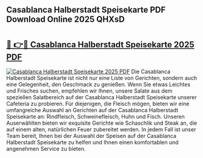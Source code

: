 ## Casablanca Halberstadt Speisekarte PDF Download Online 2025 QHXsD

# <h2><a href="http://gcc7xwu.nevu.top/?p=Casablanca+Halberstadt+Speisekarte">🔗 👉🔴 Casablanca Halberstadt Speisekarte 2025 PDF</a></h2>

[![Casablanca Halberstadt Speisekarte 2025 PDF](https://i.imgur.com/dBaPXMq.png)](http://gcc7xwu.nevu.top/?p=Casablanca+Halberstadt+Speisekarte)
Die Casablanca Halberstadt Speisekarte ist nicht nur eine Liste von Gerichten, sondern auch eine Gelegenheit, den Geschmack zu genießen. Wenn Sie etwas Leichtes und Frisches suchen, empfehlen wir Ihnen, unsere Salate aus dem speziellen Salatbereich auf der Casablanca Halberstadt Speisekarte unserer Cafeteria zu probieren. Für diejenigen, die Fleisch mögen, bieten wir eine umfangreiche Auswahl an Gerichten auf der Casablanca Halberstadt Speisekarte an: Rindfleisch, Schweinefleisch, Huhn und Fisch. Unseren Auserwählten bieten wir exquisite Gerichte wie Schaschlik und Steak an, die auf einem alten, natürlichen Feuer zubereitet werden. In jedem Fall ist unser Team bereit, Ihnen bei der Auswahl der Speisen auf der Casablanca Halberstadt Speisekarte zu helfen und Ihnen einen komfortablen und angenehmen Service zu bieten.
